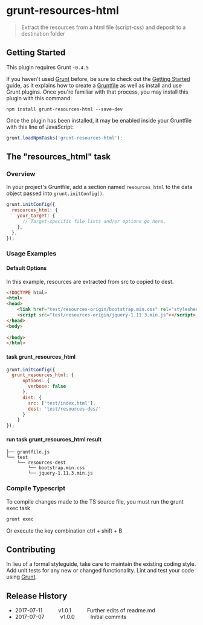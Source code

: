 # grunt-resources-html
 > Extract the resources from a html file (script-css) and deposit to a destination folder

## Getting Started
This plugin requires Grunt `~0.4.5`

If you haven't used [Grunt](http://gruntjs.com/) before, be sure to check out the [Getting Started](http://gruntjs.com/getting-started) guide, as it explains how to create a [Gruntfile](http://gruntjs.com/sample-gruntfile) as well as install and use Grunt plugins. Once you're familiar with that process, you may install this plugin with this command:

```shell
npm install grunt-resources-html --save-dev
```

Once the plugin has been installed, it may be enabled inside your Gruntfile with this line of JavaScript:

```js
grunt.loadNpmTasks('grunt-resources-html');
```

## The "resources_html" task

### Overview
In your project's Gruntfile, add a section named `resources_html` to the data object passed into `grunt.initConfig()`.

```js
grunt.initConfig({
  resources_html: {
    your_target: {
      // Target-specific file lists and/or options go here.
    },
  },
});
```
### Usage Examples

#### Default Options
In this example, resources are extracted from src to copied to dest.

```html
<!DOCTYPE html>
<html>
<head>    
    <link href="test/resources-origin/bootstrap.min.css" rel="stylesheet" />
    <script src="test/resources-origin/jquery-1.11.3.min.js"></script>
</head>
<body>
   
</body>
</html>
```

#### task grunt_resources_html

```js
grunt.initConfig({
  grunt_resources_html: {
      options: {
        verbose: false
      },
      dist: {
        src: ['test/index.html'],
        dest: 'test/resources-des/'
      }
    }
});
```
#### run task grunt_resources_html result

```shell
├── gruntfile.js
└── test
    └── resources-dest
        └── bootstrap.min.css
        └── jquery-1.11.3.min.js
```

### Compile Typescript
To compile changes made to the TS source file, you must run the grunt exec task

```js
grunt exec
```

Or execute the key combination ctrl + shift + B

## Contributing
In lieu of a formal styleguide, take care to maintain the existing coding style. Add unit tests for any new or changed functionality. Lint and test your code using [Grunt](http://gruntjs.com/).

## Release History
* 2017-07-11   v1.0.1   Further edits of readme.md
* 2017-07-07   v1.0.0   Initial commits
